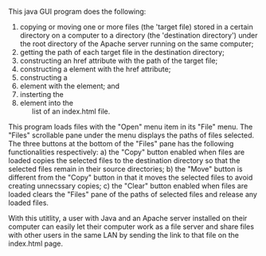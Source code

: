 This java GUI program does the following:

  1) copying or moving one or more files (the 'target file) stored in a certain directory on a computer to a directory (the 'destination directory') under the root directory of the Apache server running on the same computer;
  2) getting the path of each target file in the destination directory;
  3) constructing an href attribute with the path of the target file;
  4) constructing a <a> element with the href attribute;
  5) constructing a <li> element with the <a> element; and
  6) insterting the <li> element into the <ul> list of an index.html file. 
  
  
This program loads files with the "Open" menu item in its "File" menu. The "Files" scrollable pane under the menu displays the paths of files selected. The three buttons at the bottom of the "Files" pane has the following functionalities respectively:
  a) the "Copy" button enabled when files are loaded copies the selected files to the destination directory so that the selected files remain in their source directories;
  b) the "Move" button is different from the "Copy" button in that it moves the selected files to avoid creating unnecssary copies;
  c) the "Clear" button enabled when files are loaded clears the "Files" pane of the paths of selected files and release any loaded files.

With this utitlity, a user with Java and an Apache server installed on their computer can easily let their computer work as a file server and share files with other users in the same LAN by sending the link to that file on the index.html page.
